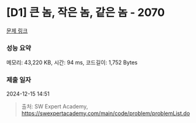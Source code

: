 # [D1] 큰 놈, 작은 놈, 같은 놈 - 2070 

[문제 링크](https://swexpertacademy.com/main/code/problem/problemDetail.do?contestProbId=AV5QQ6qqA40DFAUq) 

### 성능 요약

메모리: 43,220 KB, 시간: 94 ms, 코드길이: 1,752 Bytes

### 제출 일자

2024-12-15 14:51



> 출처: SW Expert Academy, https://swexpertacademy.com/main/code/problem/problemList.do